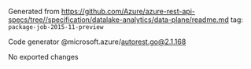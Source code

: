 Generated from https://github.com/Azure/azure-rest-api-specs/tree//specification/datalake-analytics/data-plane/readme.md tag: `package-job-2015-11-preview`

Code generator @microsoft.azure/autorest.go@2.1.168

No exported changes
